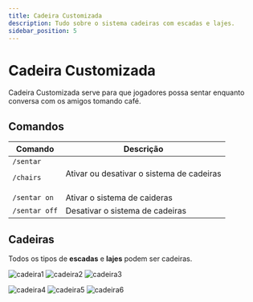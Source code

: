 ```yaml
---
title: Cadeira Customizada
description: Tudo sobre o sistema cadeiras com escadas e lajes.
sidebar_position: 5
---
```


# Cadeira Customizada

Cadeira Customizada serve para que jogadores possa sentar enquanto conversa com os amigos tomando café.

## Comandos
| Comando | Descrição |
| ----- | ------- |
| `/sentar` <p>`/chairs`</p> | Ativar ou desativar o sistema de cadeiras |
| `/sentar on` | Ativar o sistema de caideras |
| `/sentar off` | Desativar o sistema de cadeiras |

## Cadeiras

Todos os tipos de **escadas** e **lajes** podem ser cadeiras.

![cadeira1](https://static.wikia.nocookie.net/minecraft_gamepedia/images/a/a0/Oak_Stairs_%28N%29_JE7_BE6.png)
![cadeira2](https://static.wikia.nocookie.net/minecraft_gamepedia/images/4/4b/Deepslate_Tile_Stairs_JE1.png)
![cadeira3](https://static.wikia.nocookie.net/minecraft_gamepedia/images/b/b7/Cobblestone_Stairs_%28N%29_JE5.png)

![cadeira4](https://static.wikia.nocookie.net/minecraft_gamepedia/images/f/ff/Sandstone_Slab_JE5_BE2.png)
![cadeira5](https://static.wikia.nocookie.net/minecraft_gamepedia/images/a/ac/Oak_Slab_JE5_BE2.png)
![cadeira6](https://static.wikia.nocookie.net/minecraft_gamepedia/images/d/d4/Stone_Slab_JE2_BE1.png)